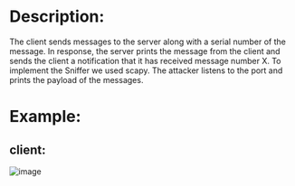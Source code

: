 # Description:
The client sends messages to the server along with a serial number of the message. In response, the server prints the message from the client and sends the client a notification that it has received message number X.
To implement the Sniffer we used scapy. The attacker listens to the port and prints the payload of the messages.

# Example:
## client:
![image](https://user-images.githubusercontent.com/100790447/197334182-9d0717f0-1e05-430a-a83e-6b0cea1209a5.png)
